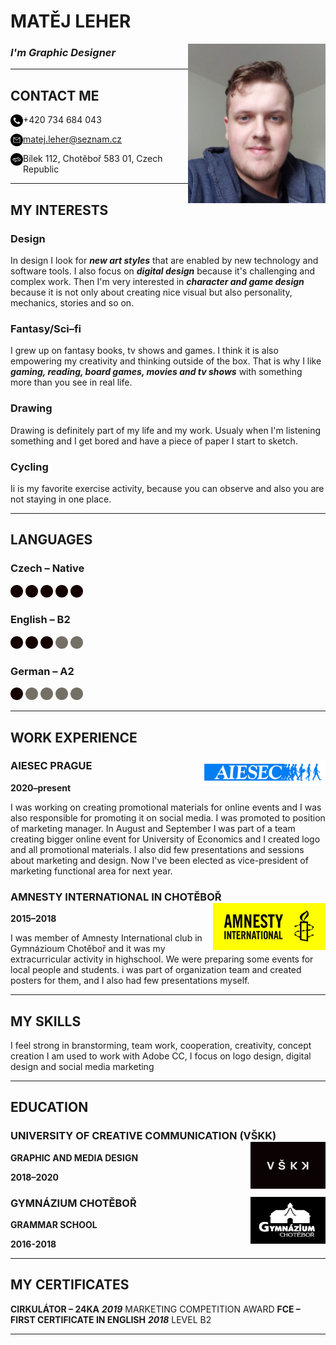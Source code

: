 # MATĚJ LEHER 
<img src="./images/photo.jpg" alt="photo.jpg" width="220" image align="right"/>

### *I'm Graphic Designer*
-----------------
## CONTACT ME

<img src="./images/phone-call.png" alt="phone-call.png" width="20" image align="left"/> +420 734 684 043 

<img src="./images/email.png" alt="email.png" width="20" image align="left"/> matej.leher@seznam.cz

<img src="./images/map-outline-inside-a-circle.png" alt="map-outline-inside-a-circle.png" width="20" image align="left"/> Bílek 112, Chotěboř 583 01, Czech Republic

---------------------
## MY INTERESTS

### Design
In design I look for ***new art styles*** that are enabled by new technology and software tools. I also focus on ***digital design*** because it's challenging and complex work. Then I'm very interested in ***character and game design*** because it is not only about creating nice visual but also personality, mechanics, stories and so on.
### Fantasy/Sci–fi
I grew up on fantasy books, tv shows and games. I think it is also empowering my creativity and thinking outside of the box. That is why I like ***gaming, reading, board games, movies and tv shows*** with something more than you see in real life.
### Drawing
Drawing is definitely part of my life and my work. Usualy when I'm listening something and I get bored and have a piece of paper I start to sketch.
### Cycling
Ii is my favorite exercise activity, because you can observe and also you are not staying in one place.

---------------------

## LANGUAGES

### Czech – Native
<img src="./images/dot.png" alt="dot.png" width="20"/>   <img src="./images/dot.png" alt="dot.png" width="20"/>   <img src="./images/dot.png" alt="dot.png" width="20"/>   <img src="./images/dot.png" alt="dot.png" width="20"/>   <img src="./images/dot.png" alt="dot.png" width="20"/>

### English – B2
<img src="./images/dot.png" alt="dot.png" width="20"/>   <img src="./images/dot.png" alt="dot.png" width="20"/>   <img src="./images/dot.png" alt="dot.png" width="20"/>   <img src="./images/grey-dot.png" alt="grey-dot.png" width="20"/>   <img src="./images/grey-dot.png" alt="grey-dot.png" width="20"/>

### German – A2
<img src="./images/dot.png" alt="dot.png" width="20"/>   <img src="./images/grey-dot.png" alt="grey-dot.png" width="20"/>   <img src="./images/grey-dot.png" alt="grey-dot.png" width="20"/>   <img src="./images/grey-dot.png" alt="grey-dot.png" width="20"/>   <img src="./images/grey-dot.png" alt="grey-dot.png" width="20"/>

----------------------
## WORK EXPERIENCE
### AIESEC PRAGUE  <img src="./images/AIESEC-Blue.png" alt="AIESEC-Blue.png" width="200" image align="right"/>
**2020–present**

I was working on creating promotional materials for online events and I was also responsible for promoting it on social media.
I was promoted to position of marketing manager. In August and September I was part of a team creating bigger online event for University of Economics and I created logo and all promotional materials. I also did few presentations and sessions about marketing and design. Now I've been elected as vice-president of marketing functional area for next year.

### AMNESTY INTERNATIONAL IN CHOTĚBOŘ <img src="./images/Amnesty-International-logo.png" alt="Amnesty-International-logo.png" width="180" image align="right"/>

**2015–2018**

I was member of Amnesty International club in Gymnázioum Chotěboř and it was my extracurricular activity in highschool.
We were preparing some events for local people and students. i was part of organization team and created posters for them, and I also had few presentations myself.

---------------
## MY SKILLS
I feel strong in branstorming, team work, cooperation, creativity, concept creation
I am used  to work with Adobe CC, I focus on logo design, digital design and social media marketing

-----------
## EDUCATION
### UNIVERSITY OF CREATIVE COMMUNICATION (VŠKK) <img src="./images/vskk-logo.png" alt="vskk-logo.png" width="120" image align="right"/>
**GRAPHIC AND MEDIA DESIGN**

**2018–2020**

### GYMNÁZIUM CHOTĚBOŘ <img src="./images/gymnazium-chotebor-logo.png" alt="gymnazium-chtorebor-logo.png" width="120" image align="right"/>

**GRAMMAR SCHOOL**

**2016-2018**

------------------
## MY CERTIFICATES

**CIRKULÁTOR – 24KA** ***2019***
MARKETING COMPETITION AWARD
**FCE – FIRST CERTIFICATE IN ENGLISH** ***2018***
LEVEL B2

-----------------
